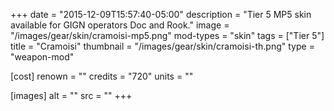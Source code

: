 +++
date = "2015-12-09T15:57:40-05:00"
description = "Tier 5 MP5 skin available for GIGN operators Doc and Rook."
image = "/images/gear/skin/cramoisi-mp5.png"
mod-types = "skin"
tags = ["Tier 5"]
title = "Cramoisi"
thumbnail = "/images/gear/skin/cramoisi-th.png"
type = "weapon-mod"

[cost]
  renown = ""
  credits = "720"
  units = ""

[images]
  alt = ""
  src = ""
+++
